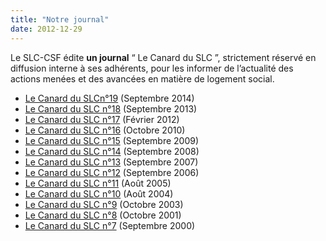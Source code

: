 ```yaml
---
title: "Notre journal"
date: 2012-12-29
---
```


Le SLC-CSF édite **un journal** “ Le Canard du SLC ”, strictement réservé en diffusion interne à ses adhérents, pour les informer de l’actualité des actions menées et des avancées en matière de logement social.

- [Le Canard du SLCn°19](http://www3.slc.asso.fr/wp-content/uploads/2012/12/CanardduSLC_19_Edito.pdf) (Septembre 2014)
- [Le Canard du SLC n°18](http://www3.slc.asso.fr/wp-content/uploads/2012/12/CanardduSLC_18_p1.pdf) (Septembre 2013)
- [Le Canard du SLC n°17](http://www3.slc.asso.fr/wp-content/uploads/2012/12/CanardduSLC_02_12-Last-P1.pdf) (Février 2012)
- [Le Canard du SLC n°16](http://www3.slc.asso.fr/jrn16.pdf) (Octobre 2010)
- [Le Canard du SLC n°15](http://www3.slc.asso.fr/jrn15.pdf) (Septembre 2009)
- [Le Canard du SLC n°14](http://www3.slc.asso.fr/jrn14.pdf) (Septembre 2008)
- [Le Canard du SLC n°13](http://www3.slc.asso.fr/jrn13.pdf) (Septembre 2007)
- [Le Canard du SLC n°12](http://www3.slc.asso.fr/jrn12.pdf) (Septembre 2006)
- [Le Canard du SLC n°11](http://www3.slc.asso.fr/jrn11.pdf) (Août 2005)
- [Le Canard du SLC n°10](http://www3.slc.asso.fr/jrn10.pdf) (Août 2004)
- [Le Canard du SLC n°9](http://www3.slc.asso.fr/jrn9.pdf) (Octobre 2003)
- [Le Canard du SLC n°8](http://www3.slc.asso.fr/jrn8.pdf) (Octobre 2001)
- [Le Canard du SLC n°7](http://www3.slc.asso.fr/jrn7.pdf) (Septembre 2000)
